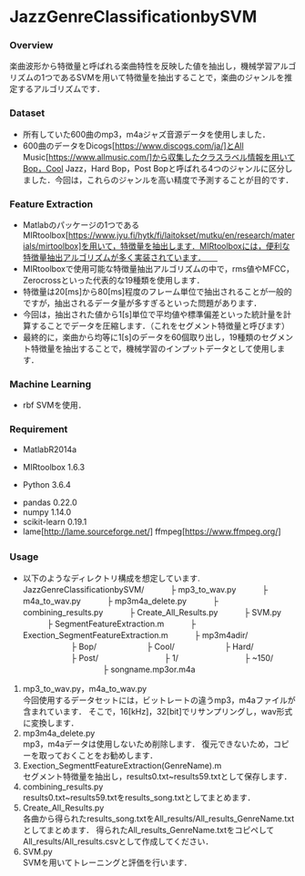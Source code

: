 # JazzGenreClassificationbySVM
### Overview  
楽曲波形から特徴量と呼ばれる楽曲特性を反映した値を抽出し，機械学習アルゴリズムの1つであるSVMを用いて特徴量を抽出することで，楽曲のジャンルを推定するアルゴリズムです．

### Dataset  
* 所有していた600曲のmp3，m4aジャズ音源データを使用しました．  
* 600曲のデータをDicogs[https://www.discogs.com/ja/]とAll Music[https://www.allmusic.com/]から収集したクラスラベル情報を用いてBop，Cool Jazz，Hard Bop，Post Bopと呼ばれる4つのジャンルに区分しました．今回は，これらのジャンルを高い精度で予測することが目的です．

### Feature Extraction
* Matlabのパッケージの1つであるMIRtoolbox[https://www.jyu.fi/hytk/fi/laitokset/mutku/en/research/materials/mirtoolbox]を用いて，特徴量を抽出します．MIRtoolboxには，便利な特徴量抽出アルゴリズムが多く実装されています．　　
* MIRtoolboxで使用可能な特徴量抽出アルゴリズムの中で，rms値やMFCC，Zerocrossといった代表的な19種類を使用します．
* 特徴量は20[ms]から80[ms]程度のフレーム単位で抽出されることが一般的ですが，抽出されるデータ量が多すぎるといった問題があります．
* 今回は，抽出された値から1[s]単位で平均値や標準偏差といった統計量を計算することでデータを圧縮します．（これをセグメント特徴量と呼びます）
* 最終的に，楽曲から均等に1[s]のデータを60個取り出し，19種類のセグメント特徴量を抽出することで，機械学習のインプットデータとして使用します．

### Machine Learning
* rbf SVMを使用．

### Requirement
* MatlabR2014a
- MIRtoolbox 1.6.3
* Python 3.6.4
- pandas 0.22.0
- numpy 1.14.0
- scikit-learn 0.19.1
- lame[http://lame.sourceforge.net/]
ffmpeg[https://www.ffmpeg.org/]

### Usage　　
* 以下のようなディレクトリ構成を想定しています.
JazzGenreClassificationbySVM/
　　　├ mp3_to_wav.py
　　　├ m4a_to_wav.py
　　　├ mp3m4a_delete.py
　　　├ combining_results.py
　　　├ Create_All_Results.py
　　　├ SVM.py
　　　├ SegmentFeatureExtraction.m
　　　├ Exection_SegmentFeatureExtraction.m
　　　├ mp3m4adir/
　　　　　　├ Bop/
　　　　　　├ Cool/
　　　　　　├ Hard/
　　　　　　├ Post/
　　　　　　　　├ 1/
　　　　　　　　├ ~150/
　　　　　　　　　　├ songname.mp3or.m4a
1. mp3_to_wav.py，m4a_to_wav.py  
今回使用するデータセットには，ビットレートの違うmp3，m4aファイルが含まれています．
そこで，16[kHz]，32[bit]でリサンプリングし，wav形式に変換します．
2. mp3m4a_delete.py  
mp3，m4aデータは使用しないため削除します．
復元できないため，コピーを取っておくことをお勧めします．
3. Exection_SegmenttFeatureExtraction(GenreName).m  
セグメント特徴量を抽出し，results0.txt~results59.txtとして保存します．
4. combining_results.py  
results0.txt~results59.txtをresults_song.txtとしてまとめます．
5. Create_All_Results.py  
各曲から得られたresults_song.txtをAll_results/All_results_GenreName.txtとしてまとめます．
得られたAll_results_GenreName.txtをコピペしてAll_results/All_results.csvとして作成してください．
6. SVM.py  
SVMを用いてトレーニングと評価を行います．

